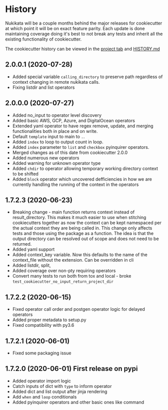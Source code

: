 # History

Nukikata will be a couple months behind the major releases for cookiecutter at which point it will be on exact feature parity. Each update is done maintaining coverage doing it's best to not break any tests and inherit all the existing functionality of cookiecutter.

The cookiecutter history can be viewed in the [project tab](https://github.com/cookiecutter/cookiecutter/projects) and [HISTORY.md](https://github.com/cookiecutter/cookiecutter/blob/master/HISTORY.md)


## 2.0.0.1 (2020-07-28)
- Added special variable `calling_directory` to preserve path regardless of context changing in remote nukikata calls.
- Fixing listdir and list operators

## 2.0.0.0 (2020-07-27)
- Added no_input to operator level discovery
- Added basic AWS, GCP, Azure, and DigitalOcean operators
- Extended yaml operator to have regex remove, update, and merging functionalities both in place and on write.
- Default `template` input to main to `.`.
- Added `index` to loop to output count in loop.
- Added `index` parameter to `list` and `checkbox` pyinquirer operators.
- Merged changes as of this date from cookiecutter 2.0.0
- Added numerous new operators
- Added warning for unknown operator type
- Added `chdir` to operator allowing temporary working directory context to be shifted
- Added `block` operator which uncovered defficiencies in how we are currently handling the running of the context in the operators

## 1.7.2.3 (2020-06-23)

- Breaking change - main function returns context instead of result_directory.  This makes it much easier to use when stitching cookiecutters together as now the context can be kept namespaced per the actual context they are being called in.  This change only affects tests and those using the package as a function. The idea is that the output directory can be resolved out of scope and does not need to be returned.
- Added yaml support
- Added context_key variable. Now this defaults to the name of the context_file without the extension.  Can be overridden in cli
- Added listdir, split,
- Added coverage over non-pty requiring operators
- Convert many tests to run both from tox and local - broke `test_cookiecutter_no_input_return_project_dir`

## 1.7.2.2 (2020-06-15)

- Fixed operator call order and postgen operator logic for delayed operators
- Added proper metadata to setup.py
- Fixed compatibility with py3.6

## 1.7.2.1 (2020-06-01)

- Fixed some packaging issue

## 1.7.2.0 (2020-06-01) First release on pypi

- Added operator import logic
- Catch inputs of dict with `type` to inform operator
- Added dict and list output after jinja rendering
- Add `when` and `loop` conditionals
- Added pyinquirer operators and other basic ones like command




